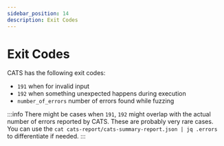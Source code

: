 ```yaml
---
sidebar_position: 14
description: Exit Codes
---
```


# Exit Codes
CATS has the following exit codes:
- `191` when for invalid input
- `192` when something unexpected happens during execution
- `number_of_errors` number of errors found while fuzzing

:::info
There might be cases when `191`, `192` might overlap with the actual number of errors reported by CATS.
These are probably very rare cases. You can use the `cat cats-report/cats-summary-report.json | jq .errors` to differentiate if needed.
:::
